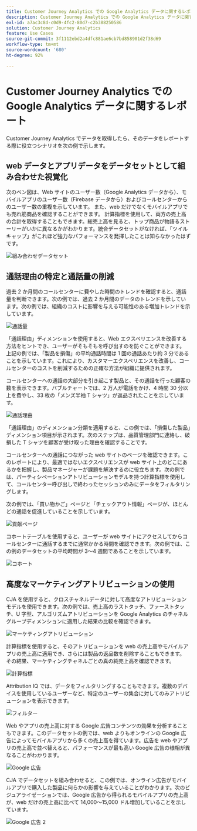 ```yaml
---
title: Customer Journey Analytics での Google Analytics データに関するレポート
description: Customer Journey Analytics での Google Analytics データに関する有用なレポートを示します
exl-id: a7ac3c8d-c0d9-4fc2-80d7-c2b388250586
solution: Customer Journey Analytics
feature: Use Cases
source-git-commit: 3f1112ebd2a4dfc881ae6cb7bd858901d2f38d69
workflow-type: tm+mt
source-wordcount: '680'
ht-degree: 92%

---
```


# Customer Journey Analytics での Google Analytics データに関するレポート

Customer Journey Analytics でデータを取得したら、そのデータをレポートする際に役立つシナリオを次の例で示します。

## web データとアプリデータをデータセットとして組み合わせた視覚化

次のベン図は、Web サイトのユーザー数（Google Analytics データから）、モバイルアプリのユーザー数（Firebase データから）およびコールセンターからのユーザー数の重複を示しています。 また、web だけでなくモバイルアプリでも売れ筋商品を確認することができます。 計算指標を使用して、両方の売上高の合計を取得することもできます。総売上高を見ると、トップ商品が物語るストーリーがいかに異なるかがわかります。統合データセットがなければ、「ツイルキャップ」がこれほど強力なパフォーマンスを発揮したことは知らなかったはずです。

![組み合わせデータセット](../assets/combined-datasets.png)

## 通話理由の特定と通話量の削減

過去 2 か月間のコールセンターに費やした時間のトレンドを確認すると、通話量を判断できます。次の例では、過去 2 か月間のデータのトレンドを示しています。次の例では、組織のコストに影響を与える可能性のある増加トレンドを示しています。

![通話量](../assets/call-volume.png)

「通話理由」ディメンションを使用すると、Web エクスペリエンスを改善する方法をヒントでき、ユーザーがそもそもを呼び出すのを防ぐことができます。 上記の例では、「製品を損傷」の平均通話時間は 1 回の通話あたり約 3 分であることを示しています。これにより、カスタマーエクスペリエンスを改善し、コールセンターのコストを削減するための正確な方法が組織に提供されます。

コールセンターへの通話の大部分を引き起こす製品と、その通話を行った顧客の数を表示できます。バブルチャートでは、2 万人が電話をかけ、4 時間 30 分以上を費やし、33 枚の「メンズ半袖 T シャツ」が返品されたことを示しています。

![通話理由](../assets/call-reason.png)

「通話理由」のディメンション分類を適用すると、この例では、「損傷した製品」ディメンション項目が示されます。次のステップは、品質管理部門に連絡し、破損した T シャツを顧客が受け取った理由を確認することです。

コールセンターへの通話につながった web サイトのページを確認できます。このレポートにより、最適ではないエクスペリエンスが web サイト上のどこにあるかを把握し、製品マネージャーが課題を解決するのに役立ちます。次の例では、パーティシペーションアトリビューションモデルを持つ計算指標を使用して、コールセンター呼び出しで終わったセッションのみにデータをフィルタリングします。

次の例では、「買い物かご」ページと「チェックアウト情報」ページが、ほとんどの通話を促進していることを示しています。

![貢献ページ](../assets/contributing-pages.png)

コホートテーブルを使用すると、ユーザーが web サイトにアクセスしてからコールセンターに通話するまでに通常かかる時間を確認できます。次の例では、この例のデータセットの平均時間が 3～4 週間であることを示しています。

![コホート](../assets/cohort.png)

## 高度なマーケティングアトリビューションの使用

CJA を使用すると、クロスチャネルデータに対して高度なアトリビューションモデルを使用できます。次の例では、売上高のラストタッチ、ファーストタッチ、U 字型、アルゴリズムアトリビューションを Google Analytics のチャネルグループディメンションに適用した結果の比較を確認できます。

![マーケティングアトリビューション](../assets/mktg-attribution.png)

計算指標を使用すると、そのアトリビューションを web の売上高やモバイルアプリの売上高に適用でき、さらには製品の返品数を削除することもできます。 その結果、マーケティングチャネルごとの真の純売上高を確認できます。

![計算指標](../assets/calc-metric.png)

Attribution IQ では、データをフィルタリングすることもできます。複数のデバイスを使用しているユーザーなど、特定のユーザーの集合に対してのみアトリビューションを表示できます。

![フィルター](../assets/filter.png)

Web やアプリの売上高に対する Google 広告コンテンツの効果を分析することもできます。このデータセットの例では、web よりもオンラインの Google 広告によってモバイルアプリから多くの売上高を得ています。広告を web やアプリの売上高で並べ替えると、パフォーマンスが最も高い Google 広告の様相が異なることがわかります。

![Google 広告](../assets/google-ad.png)

CJA でデータセットを組み合わせると、この例では、オンライン広告がモバイルアプリで購入した製品に何らかの影響を与えていることがわかります。次のビジュアライゼーションでは、Google 広告から得られるモバイルアプリの売上高が、web だけの売上高に比べて 14,000～15,000 ドル増加していることを示しています。

![Google 広告 2](../assets/google-ad2.png)
